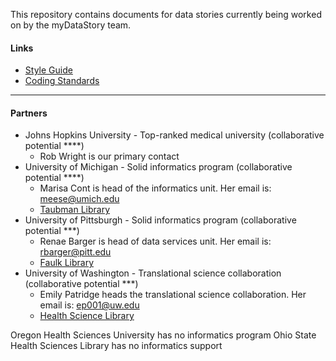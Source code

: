 This repository contains documents for data stories currently being worked on by the myDataStory team.

#### Links

- [Style Guide](https://github.com/mydatastory/stories/blob/master/doc/style_guide.pptx)
- [Coding Standards](https://github.com/mydatastory/shared_projects/blob/master/doc/coding_standards.docx)

----------------------------------------------------------------------------------------
#### Partners

- Johns Hopkins University - Top-ranked medical university (collaborative potential ****)
  - Rob Wright is our primary contact
- University of Michigan - Solid informatics program (collaborative potential ****)
  - Marisa Cont is head of the informatics unit. Her email is: meese@umich.edu
  - [Taubman Library](https://www.lib.umich.edu/taubman-health-sciences-library)
- University of Pittsburgh - Solid informatics program (collaborative potential ***)
  - Renae Barger is head of data services unit. Her email is: rbarger@pitt.edu 
  - [Faulk Library](https://www.hsls.pitt.edu/)
- University of Washington - Translational science collaboration (collaborative potential ***)
  - Emily Patridge heads the translational science collaboration.  Her email is: ep001@uw.edu
  - [Health Science Library](https://hsl.uw.edu/topics/about-the-health-sciences-library/)


Oregon Health Sciences University has no informatics program
Ohio State Health Sciences Library has no informatics support

